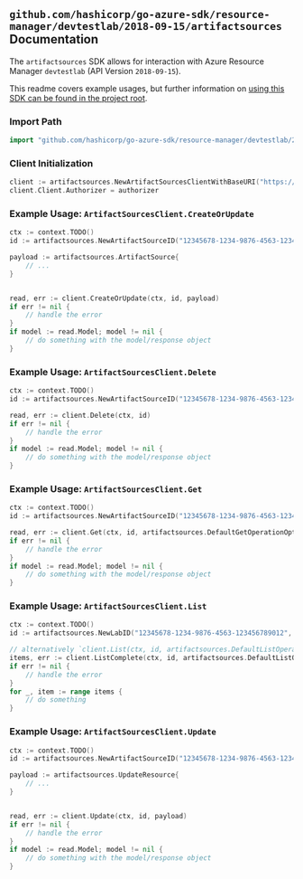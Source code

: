 
## `github.com/hashicorp/go-azure-sdk/resource-manager/devtestlab/2018-09-15/artifactsources` Documentation

The `artifactsources` SDK allows for interaction with Azure Resource Manager `devtestlab` (API Version `2018-09-15`).

This readme covers example usages, but further information on [using this SDK can be found in the project root](https://github.com/hashicorp/go-azure-sdk/tree/main/docs).

### Import Path

```go
import "github.com/hashicorp/go-azure-sdk/resource-manager/devtestlab/2018-09-15/artifactsources"
```


### Client Initialization

```go
client := artifactsources.NewArtifactSourcesClientWithBaseURI("https://management.azure.com")
client.Client.Authorizer = authorizer
```


### Example Usage: `ArtifactSourcesClient.CreateOrUpdate`

```go
ctx := context.TODO()
id := artifactsources.NewArtifactSourceID("12345678-1234-9876-4563-123456789012", "example-resource-group", "labName", "artifactSourceName")

payload := artifactsources.ArtifactSource{
	// ...
}


read, err := client.CreateOrUpdate(ctx, id, payload)
if err != nil {
	// handle the error
}
if model := read.Model; model != nil {
	// do something with the model/response object
}
```


### Example Usage: `ArtifactSourcesClient.Delete`

```go
ctx := context.TODO()
id := artifactsources.NewArtifactSourceID("12345678-1234-9876-4563-123456789012", "example-resource-group", "labName", "artifactSourceName")

read, err := client.Delete(ctx, id)
if err != nil {
	// handle the error
}
if model := read.Model; model != nil {
	// do something with the model/response object
}
```


### Example Usage: `ArtifactSourcesClient.Get`

```go
ctx := context.TODO()
id := artifactsources.NewArtifactSourceID("12345678-1234-9876-4563-123456789012", "example-resource-group", "labName", "artifactSourceName")

read, err := client.Get(ctx, id, artifactsources.DefaultGetOperationOptions())
if err != nil {
	// handle the error
}
if model := read.Model; model != nil {
	// do something with the model/response object
}
```


### Example Usage: `ArtifactSourcesClient.List`

```go
ctx := context.TODO()
id := artifactsources.NewLabID("12345678-1234-9876-4563-123456789012", "example-resource-group", "name")

// alternatively `client.List(ctx, id, artifactsources.DefaultListOperationOptions())` can be used to do batched pagination
items, err := client.ListComplete(ctx, id, artifactsources.DefaultListOperationOptions())
if err != nil {
	// handle the error
}
for _, item := range items {
	// do something
}
```


### Example Usage: `ArtifactSourcesClient.Update`

```go
ctx := context.TODO()
id := artifactsources.NewArtifactSourceID("12345678-1234-9876-4563-123456789012", "example-resource-group", "labName", "artifactSourceName")

payload := artifactsources.UpdateResource{
	// ...
}


read, err := client.Update(ctx, id, payload)
if err != nil {
	// handle the error
}
if model := read.Model; model != nil {
	// do something with the model/response object
}
```
